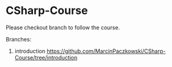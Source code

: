 # CSharp-Course

Please checkout branch to follow the course.

Branches:
1. introduction https://github.com/MarcinPaczkowski/CSharp-Course/tree/introduction